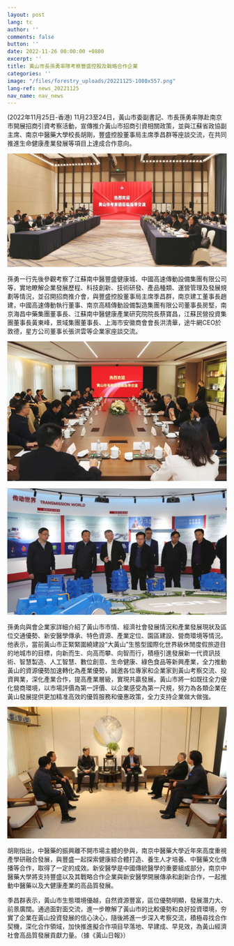 ```yaml
---
layout: post
lang: tc
author: ''
comments: false
button: ''
date: 2022-11-26 00:00:00 +0800
excerpt: ''
title: 黃山市長孫勇率隊考察豐盛控股及戰略合作企業
categories: ''
image: "/files/forestry_uploads/20221125-1080x557.png"
lang-ref: news_20221125
nav_name: nav_news
---
```

(2022年11月25日-香港) 11月23至24日，黃山市委副書記、市長孫勇率隊赴南京市開展招商引資考察活動，宣傳推介黃山市招商引資相關政策，並與江蘇省政協副主席、南京中醫藥大學校長胡剛，豐盛控股董事局主席季昌群等座談交流，在共同推進生命健康產業發展等項目上達成合作意向。

![](/files/forestry_uploads/20221125-1080x557.png)

孫勇一行先後參觀考察了江蘇南中醫豐盛健康城、中國高速傳動設備集團有限公司等，實地瞭解企業發展歷程、科技創新、技術研發、產品種類、運營管理及發展規劃等情況，並召開招商推介會，與豐盛控股董事局主席季昌群，南京建工董事長趙建，中國高速傳動執行董事、南京高精傳動設備製造集團有限公司董事長房堅，南京海昌中藥集團董事長、江蘇南中醫健康產業研究院院長蔡寶昌，江蘇民營投資集團董事長黃東峰，景域集團董事長、上海市安徽商會會長洪清華，途牛網CEO於敦德，星⽅公司董事⻓張洪雲等企業家座談交流。

![](/files/forestry_uploads/20221125-1080x685.png)

![](/files/forestry_uploads/20221125-1080x624.png)

孫勇向與會企業家詳細介紹了黃山市市情、經濟社會發展情況和產業發展現狀及區位交通優勢、新安醫學傳承、特色資源、產業定位、園區建設、營商環境等情況。他表示，當前黃山市正緊緊圍繞建設“大黃山”生態型國際化世界級休閒度假旅遊目的地城市的目標，向新而生、向高而攀、向智而行，積極引進發展新一代資訊技術、智慧製造、人工智慧、數位創意、生命健康、綠色食品等新興產業，全力推動黃山的資源優勢加速轉化為產業優勢，誠邀各位專家和企業家到黃山考察交流、投資興業，深化產業合作，提高產業層級，實現共贏發展。黃山市將一如既往全力優化營商環境，以市場評價為第一評價、以企業感受為第一尺規，努力為各類企業在黃山發展提供更加精准高效的優質服務和優惠政策，全力支持企業做大做強。

![](/files/forestry_uploads/20221125-1080x647.png)

胡剛指出，中醫藥的振興離不開市場主體的參與，南京中醫藥大學近年來高度重視產學研融合發展，與豐盛一起探索健康綜合體打造、養生人才培養、中醫藥文化傳播等合作，取得了一定的成效。新安醫學是中國傳統醫學的重要組成部分，南京中醫藥大學將支持豐盛以及其戰略合作企業與新安醫學開展傳承和創新合作，一起推動中醫藥以及大健康產業的高品質發展。

季昌群表示，黃山市生態環境優越，自然資源豐富，區位優勢明顯，發展潛力大、前景廣闊。通過面對面交流，進一步瞭解了黃山市的比較優勢和良好投資環境，夯實了企業在黃山投資發展的信心決心，隨後將進一步深入考察交流，積極尋找合作契機，深化合作領域，加快推進擬合作項目早落地、早建成、早見效，為黃山經濟社會高品質發展貢獻力量。（據《黃山日報》）